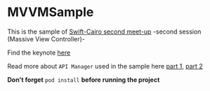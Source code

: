 # MVVMSample
This is the sample of [Swift-Cairo second meet-up](https://github.com/SwiftCairo/MeetupSessions) -second session (Massive View Controller)-

Find the keynote [here](https://www.icloud.com/keynote/0_hfunmcOZJIt39MKAbeL3dsA#Massive-View-Controller)

Read more about `API Manager` used in the sample here [part 1](https://medium.com/@AladinWay/write-a-networking-layer-in-swift-4-using-alamofire-and-codable-part-1-api-router-349699a47569), [part 2](https://medium.com/@AladinWay/write-a-networking-layer-in-swift-4-using-alamofire-5-and-codable-part-2-perform-request-and-b5c7ee2e012d)

**Don't forget** `pod install` **before running the project**
